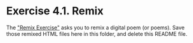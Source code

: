 # Exercise 4.1. Remix

The ["Remix Exercise"](https://canvas.umw.edu/courses/1499064/assignments/11895976) asks you to remix a digital poem (or poems). Save those remixed HTML files here in this folder, and delete this README file.


<!DOCTYPE html PUBLIC "-//W3C//DTD HTML 4.01 Transitional//EN">
<html>
<head>
<meta http-equiv="content-type" content="text/html; charset=utf-8">
<!--

Nick Montfort
 Original Python program:
 8 January 2009, Taroko Gorge National Park, Taiwan and Eva Air Flight 28

Copyright (c) 2009 Nick Montfort <nickm@nickm.com>

Permission to use, copy, modify, and/or distribute this software for any
purpose with or without fee is hereby granted, provided that the above
copyright notice and this permission notice appear in all copies.

THE SOFTWARE IS PROVIDED "AS IS" AND THE AUTHOR DISCLAIMS ALL WARRANTIES
WITH REGARD TO THIS SOFTWARE INCLUDING ALL IMPLIED WARRANTIES OF
MERCHANTABILITY AND FITNESS. IN NO EVENT SHALL THE AUTHOR BE LIABLE FOR ANY
SPECIAL, DIRECT, INDIRECT, OR CONSEQUENTIAL DAMAGES OR ANY DAMAGES
WHATSOEVER RESULTING FROM LOSS OF USE, DATA OR PROFITS, WHETHER IN AN
ACTION OF CONTRACT, NEGLIGENCE OR OTHER TORTIOUS ACTION, ARISING OUT OF OR
IN CONNECTION WITH THE USE OR PERFORMANCE OF THIS SOFTWARE.

-->
<style type="text/css">
/* <![CDATA[ */
body {
 background: #062;
 color: #dad;
 margin: 0 24pt 0 24pt;
 font-family: Optima, sans-serif;
 font-size: 13pt;
}
div {
 height: 16pt;
}
a {
 color: #117;
 text-decoration: none;
}
/* ]]> */
</style>
<script language="JavaScript" type="text/javascript">
var t=0;
var n=0;
var paths=0;
var above='brow,mist,shape,layer,the crag,stone,forest,height'.split(',');
var below='flow,basin,shape,vein,rippling,stone,cove,rock'.split(',');
var trans='command,pace,roam,trail,frame,sweep,exercise,range'.split(',');
var imper='track,shade,translate,stamp,progress through,direct,run,enter';
imper=imper.split(',');
var intrans='linger,dwell,rest,relax,hold,dream,hum'.split(',');
var s='s,'.split(',');
var texture='rough,fine'.split(',');
function rand_range(max) {
 return Math.floor(Math.random()*(max+1));
}
function choose(array) {
 return array[rand_range(array.length-1)];
}
function path() {
 var p=rand_range(1);
 var words=choose(above);
 if ((words=='forest')&&(rand_range(3)==1)) {
  words='monkeys '+choose(trans);
 } else {
  words+=s[p]+' '+choose(trans)+s[(p+1)%2];
 }
 words+=' the '+choose(below)+choose(s)+'.';
 return words;
}
function site() {
 var words='';
 if (rand_range(2)==1) {
  words+=choose(above);
 } else {
  words+=choose(below);
 }
 words+='s '+choose(intrans)+'.';
 return words;
}
function cave() {
 var adjs=('encompassing,'+choose(texture)+',sinuous,straight,objective,arched,cool,clear,dim,driven').split(',');
 var target=1+rand_range(3);
 while (adjs.length>target) {
  adjs.splice(rand_range(adjs.length),1);
  }
 var words='\u00a0\u00a0'+choose(imper)+' the '+adjs.join(' ')+' \u2014';
 return words;
}
function do_line() {
 var main=document.getElementById('main');
 if (t<=25) {
  t+=1;
 } else {
  main.removeChild(document.getElementById('main').firstChild);
 }
 if (n===0) {
  text=' ';
 } else if (n==1) {
  paths=2+rand_range(2);
  text=path();
 } else if (n<paths) {
  text=site();
 } else if (n==paths) {
  text=path();
 } else if (n==paths+1) {
  text=' ';
 } else if (n==paths+2) {
  text=cave();
 } else {
  text=' ';
  n=0;
 }
 n+=1;
 text=text.substring(0,1).toUpperCase()+text.substring(1,text.length);
 last=document.createElement('div');
 last.appendChild(document.createTextNode(text));
 main.appendChild(last);
}
function poem() {
 setInterval(do_line, 1200);
}
</script>
  <title>Taroko Gorge</title>
</head>
<body onload="poem()">
<div style="float:right; margin-top:12px; color:#0b3; height:60pt">
<div>Taroko Gorge</div>
<div><a href="http://nickm.com">Nick Montfort</a></div>
</div>
<div id="main"></div>
</body>
</html>



